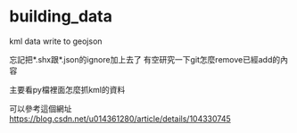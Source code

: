 # building_data
kml data write to geojson

忘記把*.shx跟*.json的ignore加上去了
有空研究一下git怎麼remove已經add的內容

主要看py檔裡面怎麼抓kml的資料

可以參考這個網址
https://blog.csdn.net/u014361280/article/details/104330745
